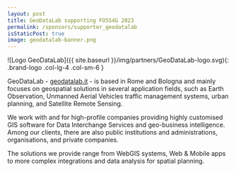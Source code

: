 ```yaml
---
layout: post
title: GeoDataLab supporting FOSS4G 2023
permalink: /sponsors/supporter_geodatalab
isStaticPost: true
image: geodatalab-banner.png
---
```


![Logo GeoDataLab]({{ site.baseurl }}/img/partners/GeoDataLab-logo.svg){: .brand-logo .col-lg-4 .col-sm-6 }

GeoDataLab - [geodatalab.it](https://www.geodatalab.it/) - is based in Rome and Bologna and mainly focuses on geospatial solutions in several application fields, such as Earth Observation, Unmanned Aerial Vehicles traffic management systems, urban planning, and Satellite Remote Sensing.

We work with and for high-profile companies providing highly customised GIS software for Data Interchange Services and geo-business intelligence. Among our clients, there are also public institutions and administrations, organisations, and private companies.

The solutions we provide range from WebGIS systems, Web &amp; Mobile apps to more complex integrations and data analysis for spatial planning.
